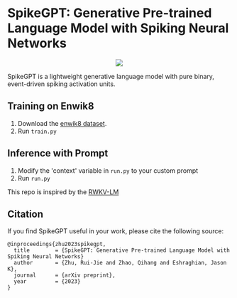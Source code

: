 # SpikeGPT: Generative Pre-trained Language Model with Spiking Neural Networks

<p align="center" float="center">
  <img src="static/spikegpt.jpg"/>
</p>

SpikeGPT is a lightweight generative language model with pure binary, event-driven spiking activation units.

## Training on Enwik8

1. Download the [enwik8 dataset](https://data.deepai.org/enwik8.zip).
2. Run `train.py`

## Inference with Prompt

1. Modify the  'context' variable in `run.py` to your custom prompt
2. Run `run.py`

This repo is inspired by the [RWKV-LM](https://github.com/BlinkDL/RWKV-LM)

## Citation


If you find SpikeGPT useful in your work, please cite the following source:

```
@inproceedings{zhu2023spikegpt,
  title        = {SpikeGPT: Generative Pre-trained Language Model with Spiking Neural Networks}
  author       = {Zhu, Rui-Jie and Zhao, Qihang and Eshraghian, Jason K},
  journal      = {arXiv preprint},
  year         = {2023}
}
```